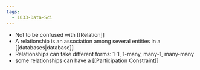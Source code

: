 ```yaml
---
tags:
  - 1033-Data-Sci
---
```

- Not to be confused with [[Relation]]
- A relationship is an association among several entities in a [[databases|database]]
- Relationships can take different forms: 1-1, 1-many, many-1, many-many
- some relationships can have a [[Participation Constraint]]